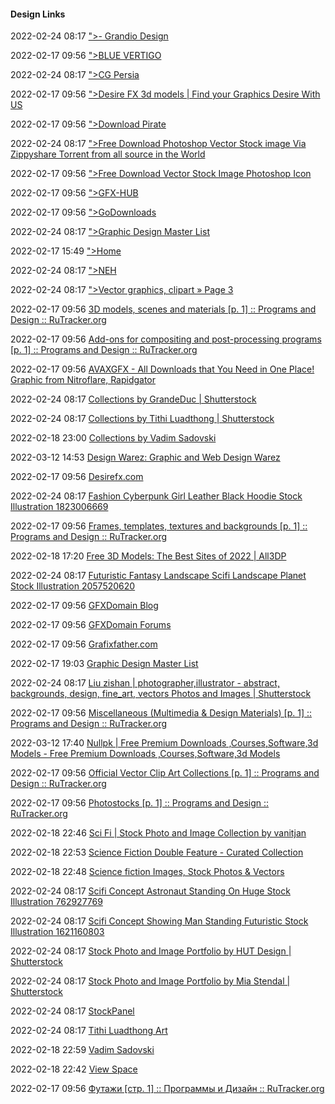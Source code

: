 ####  Design Links

2022-02-24 08:17 [&quot;&gt;- Grandio Design](https://grandio.fi/)

2022-02-17 09:56 [&quot;&gt;BLUE VERTIGO](https://www.bluevertigo.com.ar/)

2022-02-24 08:17 [&quot;&gt;CG Persia](https://cgpersia.com/)

2022-02-17 09:56 [&quot;&gt;Desire FX 3d models | Find your Graphics Desire With US](https://desirefx.me/)

2022-02-17 09:56 [&quot;&gt;Download Pirate](https://www.downloadpirate.com/)

2022-02-24 08:17 [&quot;&gt;Free Download Photoshop Vector Stock image Via Zippyshare Torrent from all source in the World](https://gfxcosy.com/)

2022-02-17 09:56 [&quot;&gt;Free Download Vector Stock Image Photoshop Icon](https://graphicex.com/)

2022-02-17 09:56 [&quot;&gt;GFX-HUB](https://gfx-hub.cc/)

2022-02-17 09:56 [&quot;&gt;GoDownloads](https://godownloads.net/)

2022-02-24 08:17 [&quot;&gt;Graphic Design Master List](https://docs.google.com/document/u/0/d/179VI9QjVICyS3KVQ4i5fdEQmE1U45Xhq64TNb9QUmRk/mobilebasic)

2022-02-17 15:49 [&quot;&gt;Home](https://www.vectoritalia.com/)

2022-02-24 08:17 [&quot;&gt;NEH](https://vip.neh.tw/)

2022-02-24 08:17 [&quot;&gt;Vector graphics, clipart » Page 3](https://gfx-hub.cc/other-graphics/vector/page/3)

2022-02-17 09:56 [3D models, scenes and materials [p. 1] :: Programs and Design :: RuTracker.org](https://rutracker.org/forum/viewforum.php?f=633)

2022-02-17 09:56 [Add-ons for compositing and post-processing programs [p. 1] :: Programs and Design :: RuTracker.org](https://rutracker.org/forum/viewforum.php?f=1962)

2022-02-17 09:56 [AVAXGFX - All Downloads that You Need in One Place! Graphic from Nitroflare, Rapidgator](https://avaxgfx.com/)

2022-02-24 08:17 [Collections by GrandeDuc | Shutterstock](https://www.shutterstock.com/g/grandeduc/sets)

2022-02-24 08:17 [Collections by Tithi Luadthong | Shutterstock](https://www.shutterstock.com/g/Tithi+Luadthong/sets)

2022-02-18 23:00 [Collections by Vadim Sadovski](https://www.shutterstock.com/g/sadovskivadim/sets)

2022-03-12 14:53 [Design Warez: Graphic and Web Design Warez](https://designwarez.com/)

2022-02-17 09:56 [Desirefx.com](https://www.desirefx.com/)

2022-02-24 08:17 [Fashion Cyberpunk Girl Leather Black Hoodie Stock Illustration 1823006669](https://www.shutterstock.com/image-illustration/fashion-cyberpunk-girl-leather-black-hoodie-1823006669)

2022-02-17 09:56 [Frames, templates, textures and backgrounds [p. 1] :: Programs and Design :: RuTracker.org](https://rutracker.org/forum/viewforum.php?f=831)

2022-02-18 17:20 [Free 3D Models: The Best Sites of 2022 | All3DP](https://all3dp.com/1/free-3d-models-download-best-sites-3d-archive-3d/)

2022-02-24 08:17 [Futuristic Fantasy Landscape Scifi Landscape Planet Stock Illustration 2057520620](https://www.shutterstock.com/image-illustration/futuristic-fantasy-landscape-scifi-planet-neon-2057520620)

2022-02-17 09:56 [GFXDomain Blog](https://gfxdomain.co/)

2022-02-17 09:56 [GFXDomain Forums](https://forum.gfxdomain.net/)

2022-02-17 09:56 [Grafixfather.com](https://www.grafixfather.com/)

2022-02-17 19:03 [Graphic Design Master List](https://docs.google.com/document/d/179VI9QjVICyS3KVQ4i5fdEQmE1U45Xhq64TNb9QUmRk/edit)

2022-02-24 08:17 [Liu zishan | photographer,illustrator - abstract, backgrounds, design, fine_art, vectors Photos and Images | Shutterstock](https://www.shutterstock.com/g/Liu+zishan/about)

2022-02-17 09:56 [Miscellaneous (Multimedia &amp; Design Materials) [p. 1] :: Programs and Design :: RuTracker.org](https://rutracker.org/forum/viewforum.php?f=835)

2022-03-12 17:40 [Nullpk | Free Premium Downloads ,Courses,Software,3d Models - Free Premium Downloads ,Courses,Software,3d Models](https://nullpk.com/)

2022-02-17 09:56 [Official Vector Clip Art Collections [p. 1] :: Programs and Design :: RuTracker.org](https://rutracker.org/forum/viewforum.php?f=890)

2022-02-17 09:56 [Photostocks [p. 1] :: Programs and Design :: RuTracker.org](https://rutracker.org/forum/viewforum.php?f=1290)

2022-02-18 22:46 [Sci Fi | Stock Photo and Image Collection by vanitjan](https://www.shutterstock.com/g/max3d/sets/63017302)

2022-02-18 22:53 [Science Fiction Double Feature - Curated Collection](https://www.shutterstock.com/music/featured-collections/science-fiction-double-feature)

2022-02-18 22:48 [Science fiction Images, Stock Photos &amp; Vectors](https://www.shutterstock.com/search/science-fiction)

2022-02-24 08:17 [Scifi Concept Astronaut Standing On Huge Stock Illustration 762927769](https://www.shutterstock.com/image-illustration/scifi-concept-astronaut-standing-on-huge-762927769)

2022-02-24 08:17 [Scifi Concept Showing Man Standing Futuristic Stock Illustration 1621160803](https://www.shutterstock.com/image-illustration/scifi-concept-showing-man-standing-futuristic-1621160803)

2022-02-24 08:17 [Stock Photo and Image Portfolio by HUT Design | Shutterstock](https://www.shutterstock.com/g/Halebopp)

2022-02-24 08:17 [Stock Photo and Image Portfolio by Mia Stendal | Shutterstock](https://www.shutterstock.com/g/MiaStendal)

2022-02-24 08:17 [StockPanel](https://stockpanel.la/login)

2022-02-24 08:17 [Tithi Luadthong Art](https://tithi-luadthong.pixels.com/profiles/tithi-luadthong)

2022-02-18 22:59 [Vadim Sadovski](https://linktr.ee/vadimsadovski)

2022-02-18 22:42 [View Space](https://www.shutterstock.com/catalog/collections/2785360559099348290-f9afdab69d0e80d5a0ef2b4f7497211c93f6988f0e96c2c0d6f38d3e3505186c)

2022-02-17 09:56 [Футажи [стр. 1] :: Программы и Дизайн :: RuTracker.org](https://rutracker.org/forum/viewforum.php?f=1009)



